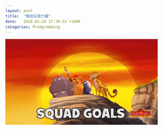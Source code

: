 ```yaml
---
layout: post
title:  "臀结实是力量"
date:   2016-02-26 17:30:52 +1000
categories: Promgramming
---
```

![Team Work](/assets/lionking.gif)
